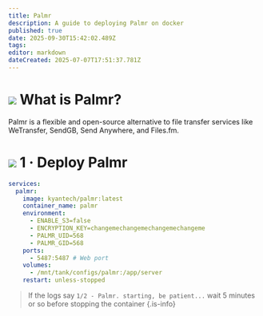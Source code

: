 ```yaml
---
title: Palmr
description: A guide to deploying Palmr on docker
published: true
date: 2025-09-30T15:42:02.489Z
tags: 
editor: markdown
dateCreated: 2025-07-07T17:51:37.781Z
---
```


# <img src="/palmr.png" class="tab-icon"> What is Palmr?
Palmr is a flexible and open-source alternative to file transfer services like WeTransfer, SendGB, Send Anywhere, and Files.fm.

# <img src="/docker.png" class="tab-icon"> 1 · Deploy Palmr
```yaml
services:
  palmr:
    image: kyantech/palmr:latest
    container_name: palmr
    environment:
      - ENABLE_S3=false
      - ENCRYPTION_KEY=changemechangemechangemechangeme
      - PALMR_UID=568
      - PALMR_GID=568
    ports:
      - 5487:5487 # Web port
    volumes:
      - /mnt/tank/configs/palmr:/app/server
    restart: unless-stopped
```
> If the logs say `1/2 - Palmr. starting, be patient...` wait 5 minutes or so before stopping the container
{.is-info}
